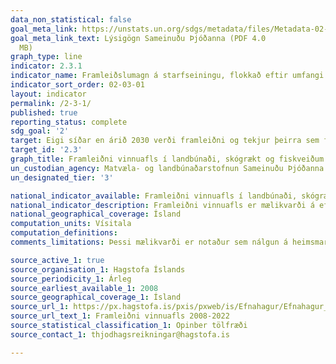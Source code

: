 ```yaml
---
data_non_statistical: false
goal_meta_link: https://unstats.un.org/sdgs/metadata/files/Metadata-02-03-01.pdf
goal_meta_link_text: Lýsigögn Sameinuðu Þjóðanna (PDF 4.0
  MB)
graph_type: line
indicator: 2.3.1
indicator_name: Framleiðslumagn á starfseiningu, flokkað eftir umfangi búskapar/hjarðmennsku/skógræktar.
indicator_sort_order: 02-03-01
layout: indicator
permalink: /2-3-1/
published: true
reporting_status: complete
sdg_goal: '2'
target: Eigi síðar en árið 2030 verði framleiðni og tekjur þeirra sem framleiða í litlu magni tvöfölduð, einkum kvenna, frumbyggja, bændafjölskyldna, hirðingja og sjómanna, til að mynda með öruggu og jöfnu aðgengi að landi, öðrum frjósömum auðlindum og aðföngum, þekkingu, fjármálaþjónustu, mörkuðum og tækifærum til virðisauka og starfa utan býla.  
target_id: '2.3'
graph_title: Framleiðni vinnuafls í landbúnaði, skógrækt og fiskveiðum.
un_custodian_agency: Matvæla- og landbúnaðarstofnun Sameinuðu Þjóðanna (FAO)
un_designated_tier: '3'

national_indicator_available: Framleiðni vinnuafls í landbúnaði, skógrækt og fiskveiðum.
national_indicator_description: Framleiðni vinnuafls er mælikvarði á efnahagslegan árangur mismunandi atvinnugreina og lýsir hversu skilvirknislega greinarnar nýta þær auðlindir sem aðgengilegar eru til framleiðslu afurða úr hráefnum.
national_geographical_coverage: Ísland
computation_units: Vísitala
computation_definitions:
comments_limitations: Þessi mælikvarði er notaður sem nálgun á heimsmarkmiðamælikvarða Sameinuðu Þjóðanna. Þar sem því má við komast er unnið að því að finna eða þróa íslensk gögn til að uppfylla forskrift Sameinuðu Þjóðanna. Þessi mælikvarði var fundinn í samstarfi við sérfræðinga á þessu sviði.

source_active_1: true
source_organisation_1: Hagstofa Íslands
source_periodicity_1: Árleg
source_earliest_available_1: 2008
source_geographical_coverage_1: Ísland
source_url_1: https://px.hagstofa.is/pxis/pxweb/is/Efnahagur/Efnahagur__vinnumagnogframleidni__framleidnivinnuafls/THJ11011.px
source_url_text_1: Framleiðni vinnuafls 2008-2022
source_statistical_classification_1: Opinber tölfræði
source_contact_1: thjodhagsreikningar@hagstofa.is

---
```

